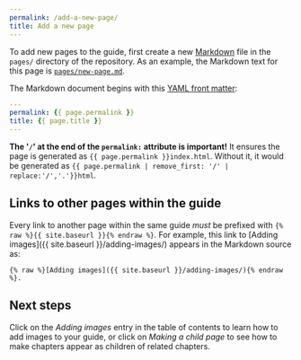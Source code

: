 ```yaml
---
permalink: /add-a-new-page/
title: Add a new page
---
```

To add new pages to the guide, first create a new
[Markdown](http://daringfireball.net/projects/markdown/syntax) file in the
`pages/` directory of the repository. As an example, the Markdown text for
this page is
[`pages/new-page.md`](https://github.com/18F/guides-template/blob/18f-pages/pages/new-page.md).

The Markdown document begins with this [YAML front
matter](http://jekyllrb.com/docs/frontmatter/):

```yaml
---
permalink: {{ page.permalink }}
title: {{ page.title }}
---
```

**The '`/`' at the end of the `permalink:` attribute is important!** It
ensures the page is generated as `{{ page.permalink }}index.html`. Without it,
it would be generated as
`{{ page.permalink | remove_first: '/' | replace:'/','.'}}html`.

## Links to other pages within the guide

Every link to another page within the same guide _must_ be prefixed with
`{% raw %}{{ site.baseurl }}{% endraw %}`. For example,
this link to [Adding images]({{ site.baseurl }}/adding-images/)
appears in the Markdown source as:

```
{% raw %}[Adding images]({{ site.baseurl }}/adding-images/){% endraw %}.
```

## Next steps

Click on the _Adding images_ entry in the table of contents to learn how
to add images to your guide, or click on _Making a child page_ to see how to
make chapters appear as children of related chapters.

